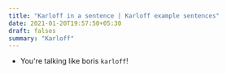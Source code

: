 ```yaml
---
title: "Karloff in a sentence | Karloff example sentences"
date: 2021-01-20T19:57:50+05:30
draft: falses
summary: "Karloff"
---
```

- You're talking like boris `karloff`!
                 
